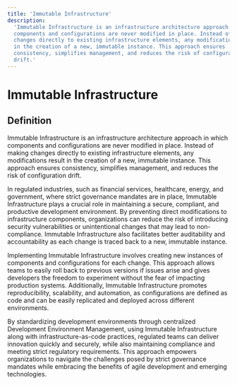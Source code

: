 ```yaml
---
title: 'Immutable Infrastructure'
description:
  'Immutable Infrastructure is an infrastructure architecture approach in which
  components and configurations are never modified in place. Instead of making
  changes directly to existing infrastructure elements, any modifications result
  in the creation of a new, immutable instance. This approach ensures
  consistency, simplifies management, and reduces the risk of configuration
  drift.'
---
```


# Immutable Infrastructure

## Definition

Immutable Infrastructure is an infrastructure architecture approach in which
components and configurations are never modified in place. Instead of making
changes directly to existing infrastructure elements, any modifications result
in the creation of a new, immutable instance. This approach ensures consistency,
simplifies management, and reduces the risk of configuration drift.

In regulated industries, such as financial services, healthcare, energy, and
government, where strict governance mandates are in place, Immutable
Infrastructure plays a crucial role in maintaining a secure, compliant, and
productive development environment. By preventing direct modifications to
infrastructure components, organizations can reduce the risk of introducing
security vulnerabilities or unintentional changes that may lead to
non-compliance. Immutable Infrastructure also facilitates better auditability
and accountability as each change is traced back to a new, immutable instance.

Implementing Immutable Infrastructure involves creating new instances of
components and configurations for each change. This approach allows teams to
easily roll back to previous versions if issues arise and gives developers the
freedom to experiment without the fear of impacting production systems.
Additionally, Immutable Infrastructure promotes reproducibility, scalability,
and automation, as configurations are defined as code and can be easily
replicated and deployed across different environments.

By standardizing development environments through centralized Development
Environment Management, using Immutable Infrastructure along with
infrastructure-as-code practices, regulated teams can deliver innovation quickly
and securely, while also maintaining compliance and meeting strict regulatory
requirements. This approach empowers organizations to navigate the challenges
posed by strict governance mandates while embracing the benefits of agile
development and emerging technologies.
